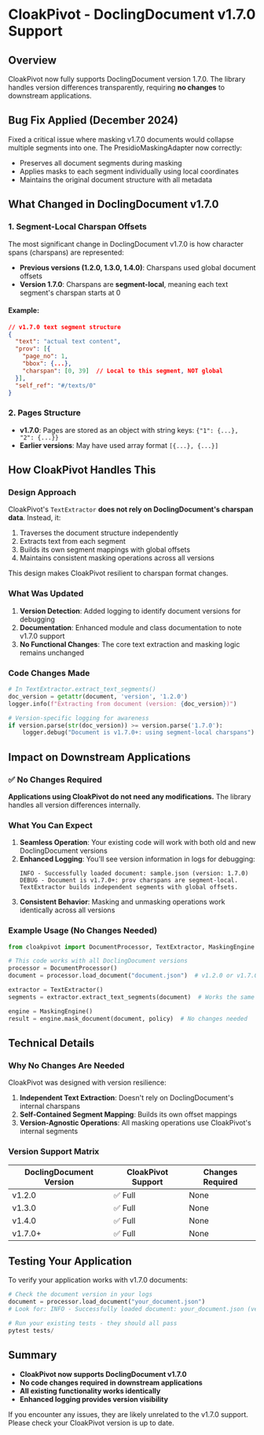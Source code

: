 # CloakPivot - DoclingDocument v1.7.0 Support

## Overview
CloakPivot now fully supports DoclingDocument version 1.7.0. The library handles version differences transparently, requiring **no changes** to downstream applications.

## Bug Fix Applied (December 2024)
Fixed a critical issue where masking v1.7.0 documents would collapse multiple segments into one. The PresidioMaskingAdapter now correctly:
- Preserves all document segments during masking
- Applies masks to each segment individually using local coordinates
- Maintains the original document structure with all metadata

## What Changed in DoclingDocument v1.7.0

### 1. Segment-Local Charspan Offsets
The most significant change in DoclingDocument v1.7.0 is how character spans (charspans) are represented:

- **Previous versions (1.2.0, 1.3.0, 1.4.0)**: Charspans used global document offsets
- **Version 1.7.0**: Charspans are **segment-local**, meaning each text segment's charspan starts at 0

#### Example:
```json
// v1.7.0 text segment structure
{
  "text": "actual text content",
  "prov": [{
    "page_no": 1,
    "bbox": {...},
    "charspan": [0, 39]  // Local to this segment, NOT global
  }],
  "self_ref": "#/texts/0"
}
```

### 2. Pages Structure
- **v1.7.0**: Pages are stored as an object with string keys: `{"1": {...}, "2": {...}}`
- **Earlier versions**: May have used array format `[{...}, {...}]`

## How CloakPivot Handles This

### Design Approach
CloakPivot's `TextExtractor` **does not rely on DoclingDocument's charspan data**. Instead, it:

1. Traverses the document structure independently
2. Extracts text from each segment
3. Builds its own segment mappings with global offsets
4. Maintains consistent masking operations across all versions

This design makes CloakPivot resilient to charspan format changes.

### What Was Updated
1. **Version Detection**: Added logging to identify document versions for debugging
2. **Documentation**: Enhanced module and class documentation to note v1.7.0 support
3. **No Functional Changes**: The core text extraction and masking logic remains unchanged

### Code Changes Made
```python
# In TextExtractor.extract_text_segments()
doc_version = getattr(document, 'version', '1.2.0')
logger.info(f"Extracting from document (version: {doc_version})")

# Version-specific logging for awareness
if version.parse(str(doc_version)) >= version.parse('1.7.0'):
    logger.debug("Document is v1.7.0+: using segment-local charspans")
```

## Impact on Downstream Applications

### ✅ No Changes Required

**Applications using CloakPivot do not need any modifications.** The library handles all version differences internally.

### What You Can Expect

1. **Seamless Operation**: Your existing code will work with both old and new DoclingDocument versions
2. **Enhanced Logging**: You'll see version information in logs for debugging:
   ```
   INFO - Successfully loaded document: sample.json (version: 1.7.0)
   DEBUG - Document is v1.7.0+: prov charspans are segment-local. TextExtractor builds independent segments with global offsets.
   ```
3. **Consistent Behavior**: Masking and unmasking operations work identically across all versions

### Example Usage (No Changes Needed)

```python
from cloakpivot import DocumentProcessor, TextExtractor, MaskingEngine

# This code works with all DoclingDocument versions
processor = DocumentProcessor()
document = processor.load_document("document.json")  # v1.2.0 or v1.7.0

extractor = TextExtractor()
segments = extractor.extract_text_segments(document)  # Works the same

engine = MaskingEngine()
result = engine.mask_document(document, policy)  # No changes needed
```

## Technical Details

### Why No Changes Are Needed

CloakPivot was designed with version resilience:

1. **Independent Text Extraction**: Doesn't rely on DoclingDocument's internal charspans
2. **Self-Contained Segment Mapping**: Builds its own offset mappings
3. **Version-Agnostic Operations**: All masking operations use CloakPivot's internal segments

### Version Support Matrix

| DoclingDocument Version | CloakPivot Support | Changes Required |
|------------------------|-------------------|------------------|
| v1.2.0                 | ✅ Full           | None            |
| v1.3.0                 | ✅ Full           | None            |
| v1.4.0                 | ✅ Full           | None            |
| v1.7.0+                | ✅ Full           | None            |

## Testing Your Application

To verify your application works with v1.7.0 documents:

```python
# Check the document version in your logs
document = processor.load_document("your_document.json")
# Look for: INFO - Successfully loaded document: your_document.json (version: 1.7.0)

# Run your existing tests - they should all pass
pytest tests/
```

## Summary

- **CloakPivot now supports DoclingDocument v1.7.0**
- **No code changes required in downstream applications**
- **All existing functionality works identically**
- **Enhanced logging provides version visibility**

If you encounter any issues, they are likely unrelated to the v1.7.0 support. Please check your CloakPivot version is up to date.